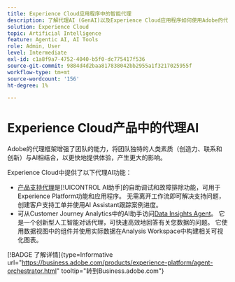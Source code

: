 ```yaml
---
title: Experience Cloud应用程序中的智能代理
description: 了解代理AI (GenAI)以及Experience Cloud应用程序如何使用Adobe的代理框架。
solution: Experience Cloud
topic: Artificial Intelligence
feature: Agentic AI, AI Tools
role: Admin, User
level: Intermediate
exl-id: c1a8f9a7-4752-4040-b5f0-dc775417f536
source-git-commit: 9884d4d2baa817838042bb2955a1f3217025955f
workflow-type: tm+mt
source-wordcount: '156'
ht-degree: 1%

---
```


# Experience Cloud产品中的代理AI

Adobe的代理框架增强了团队的能力，将团队独特的人类素质（创造力、联系和创新）与AI相结合，以更快地提供体验，产生更大的影响。

Experience Cloud中提供了以下代理AI功能：

* [产品支持代理](https://experienceleague.adobe.com/zh-hans/docs/experience-platform/ai-assistant/new-features/customer-support)是[!UICONTROL AI助手]的自助调试和故障排除功能，可用于Experience Platform功能和应用程序。 无需离开工作流即可解决支持问题，创建客户支持工单并使用AI Assistant跟踪案例进度。
* 可从Customer Journey Analytics中的AI助手访问[Data Insights Agent](https://experienceleague.adobe.com/zh-hans/docs/analytics-platform/using/cja-overview/cja-b2c-overview/data-analysis-ai)。 它是一个创新型人工智能对话代理，可快速高效地回答有关您数据的问题。 它使用数据视图中的组件并使用实际数据在Analysis Workspace中构建相关可视化图表。

[!BADGE 了解详情]{type=Informative url="https://business.adobe.com/products/experience-platform/agent-orchestrator.html" tooltip="转到Business.adobe.com"}
